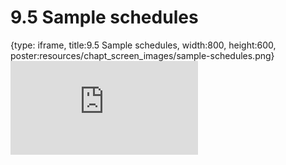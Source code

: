 # 9.5 Sample schedules
 
{type: iframe, title:9.5 Sample schedules, width:800, height:600, poster:resources/chapt_screen_images/sample-schedules.png}
![](https://vgaysin1.github.io/CURE-MicrobialMysteries-test/sample-schedules.html)
 

 
